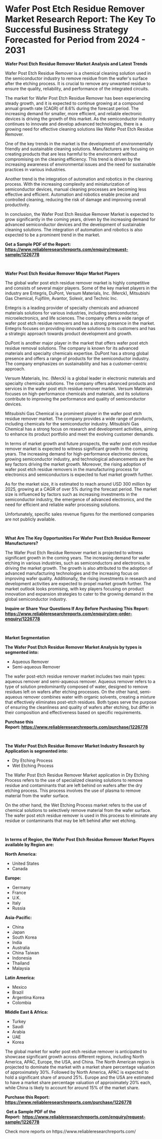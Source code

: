 <p><h1>Wafer Post Etch Residue Remover Market Research Report: The Key To Successful Business Strategy Forecasted for Period from 2024 - 2031</h1></p><p><strong>Wafer Post Etch Residue Remover Market Analysis and Latest Trends</strong></p>
<p><p>Wafer Post Etch Residue Remover is a chemical cleaning solution used in the semiconductor industry to remove residue from the wafer's surface after the etching process. It is crucial to remove any unwanted residue to ensure the quality, reliability, and performance of the integrated circuits.</p><p>The market for Wafer Post Etch Residue Remover has been experiencing steady growth, and it is expected to continue growing at a compound annual growth rate (CAGR) of 8.6% during the forecast period. The increasing demand for smaller, more efficient, and reliable electronic devices is driving the growth of this market. As the semiconductor industry continues to innovate and develop advanced technologies, there is a growing need for effective cleaning solutions like Wafer Post Etch Residue Remover.</p><p>One of the key trends in the market is the development of environmentally friendly and sustainable cleaning solutions. Manufacturers are focusing on creating products that are less harmful to the environment without compromising on the cleaning efficiency. This trend is driven by the increasing awareness of environmental issues and the need for sustainable practices in various industries.</p><p>Another trend is the integration of automation and robotics in the cleaning process. With the increasing complexity and miniaturization of semiconductor devices, manual cleaning processes are becoming less effective and efficient. Automation and robotics enable precise and controlled cleaning, reducing the risk of damage and improving overall productivity.</p><p>In conclusion, the Wafer Post Etch Residue Remover Market is expected to grow significantly in the coming years, driven by the increasing demand for advanced semiconductor devices and the development of sustainable cleaning solutions. The integration of automation and robotics is also expected to be a prominent trend in the market.</p></p>
<p><strong>Get a Sample PDF of the Report:&nbsp; <a href="https://www.reliableresearchreports.com/enquiry/request-sample/1226778">https://www.reliableresearchreports.com/enquiry/request-sample/1226778</a></strong></p>
<p>&nbsp;</p>
<p><strong>Wafer Post Etch Residue Remover Major Market Players</strong></p>
<p><p>The global wafer post etch residue remover market is highly competitive and consists of several major players. Some of the key market players in the industry are Entegris, DuPont, Versum Materials, Inc. (Merck), Mitsubishi Gas Chemical, Fujifilm, Avantor, Solexir, and Technic Inc.</p><p>Entegris is a leading provider of specialty chemicals and advanced materials solutions for various industries, including semiconductor, microelectronics, and life sciences. The company offers a wide range of wafer post etch residue removers and has a strong presence in the market. Entegris focuses on providing innovative solutions to its customers and has a strategic approach towards product development and growth.</p><p>DuPont is another major player in the market that offers wafer post etch residue removal solutions. The company is known for its advanced materials and specialty chemicals expertise. DuPont has a strong global presence and offers a range of products for the semiconductor industry. The company emphasizes on sustainability and has a customer-centric approach.</p><p>Versum Materials, Inc. (Merck) is a global leader in electronic materials and specialty chemicals solutions. The company offers advanced products and services in the wafer post etch residue remover market. Versum Materials focuses on high-performance chemicals and materials, and its solutions contribute to improving the performance and quality of semiconductor devices.</p><p>Mitsubishi Gas Chemical is a prominent player in the wafer post etch residue remover market. The company provides a wide range of products, including chemicals for the semiconductor industry. Mitsubishi Gas Chemical has a strong focus on research and development activities, aiming to enhance its product portfolio and meet the evolving customer demands.</p><p>In terms of market growth and future prospects, the wafer post etch residue remover market is expected to witness significant growth in the coming years. The increasing demand for high-performance electronic devices, growing semiconductor industry, and technological advancements are the key factors driving the market growth. Moreover, the rising adoption of wafer post etch residue removers in the manufacturing process for electronics and semiconductors is expected to fuel market growth further.</p><p>As for the market size, it is estimated to reach around USD 300 million by 2025, growing at a CAGR of over 5% during the forecast period. The market size is influenced by factors such as increasing investments in the semiconductor industry, the emergence of advanced electronics, and the need for efficient and reliable wafer processing solutions.</p><p>Unfortunately, specific sales revenue figures for the mentioned companies are not publicly available.</p></p>
<p>&nbsp;</p>
<p><strong>What Are The Key Opportunities For Wafer Post Etch Residue Remover Manufacturers?</strong></p>
<p><p>The Wafer Post Etch Residue Remover market is projected to witness significant growth in the coming years. The increasing demand for wafer etching in various industries, such as semiconductors and electronics, is driving the market growth. The growth is also attributed to the adoption of advanced manufacturing technologies and the increasing focus on improving wafer quality. Additionally, the rising investments in research and development activities are expected to propel market growth further. The market outlook looks promising, with key players focusing on product innovation and expansion strategies to cater to the growing demand in the global semiconductor industry.</p></p>
<p><strong>Inquire or Share Your Questions If Any Before Purchasing This Report: <a href="https://www.reliableresearchreports.com/enquiry/pre-order-enquiry/1226778">https://www.reliableresearchreports.com/enquiry/pre-order-enquiry/1226778</a></strong></p>
<p>&nbsp;</p>
<p><strong>Market Segmentation</strong></p>
<p><strong>The Wafer Post Etch Residue Remover Market Analysis by types is segmented into:</strong></p>
<p><ul><li>Aqueous Remover</li><li>Semi-aqueous Remover</li></ul></p>
<p><p>The wafer post-etch residue remover market includes two main types: aqueous remover and semi-aqueous remover. Aqueous remover refers to a type of solution predominantly composed of water, designed to remove residues left on wafers after etching processes. On the other hand, semi-aqueous remover combines water with organic solvents, creating a mixture that effectively eliminates post-etch residues. Both types serve the purpose of ensuring the cleanliness and quality of wafers after etching, but differ in their composition and effectiveness based on specific requirements.</p></p>
<p><strong>Purchase this Report:&nbsp;<a href="https://www.reliableresearchreports.com/purchase/1226778">https://www.reliableresearchreports.com/purchase/1226778</a></strong></p>
<p>&nbsp;</p>
<p><strong>The Wafer Post Etch Residue Remover Market Industry Research by Application is segmented into:</strong></p>
<p><ul><li>Dty Etching Process</li><li>Wet Etching Process</li></ul></p>
<p><p>The Wafer Post Etch Residue Remover Market application in Dty Etching Process refers to the use of specialized cleaning solutions to remove residue and contaminants that are left behind on wafers after the dry etching process. This process involves the use of plasma to remove material from the wafer surface.</p><p>On the other hand, the Wet Etching Process market refers to the use of chemical solutions to selectively remove material from the wafer surface. The wafer post etch residue remover is used in this process to eliminate any residue or contaminants that may be left behind after wet etching.</p></p>
<p>&nbsp;</p>
<p><strong>In terms of Region, the Wafer Post Etch Residue Remover Market Players available by Region are:</strong></p>
<p>
    <p> <strong> North America: </strong>
        <ul>
            <li>United States</li>
            <li>Canada</li>
        </ul>
        </p> 
    <p> <strong> Europe: </strong>
        <ul>
            <li>Germany</li>
            <li>France</li>
            <li>U.K.</li>
            <li>Italy</li>
            <li>Russia</li>
        </ul>
        </p> 
    <p> <strong> Asia-Pacific: </strong>
        <ul>
            <li>China</li>
            <li>Japan</li>
            <li>South Korea</li>
            <li>India</li>
            <li>Australia</li>
            <li>China Taiwan</li>
            <li>Indonesia</li>
            <li>Thailand</li>
            <li>Malaysia</li>
        </ul>
        </p> 
    <p> <strong> Latin America: </strong>
        <ul>
            <li>Mexico</li>
            <li>Brazil</li>
            <li>Argentina Korea</li>
            <li>Colombia</li>
        </ul>
        </p> 
    <p> <strong> Middle East & Africa: </strong>
        <ul>
            <li>Turkey</li>
            <li>Saudi</li>
            <li>Arabia</li>
            <li>UAE</li>
            <li>Korea</li>
        </ul>
    </p>
    </p>
<p><p>The global market for wafer post etch residue remover is anticipated to showcase significant growth across different regions, including North America, APAC, Europe, the USA, and China. The North American region is projected to dominate the market with a market share percentage valuation of approximately 30%. Followed by North America, APAC is expected to hold a significant share of around 25%. Europe and the USA are estimated to have a market share percentage valuation of approximately 20% each, while China is likely to account for around 15% of the market share.</p></p>
<p><strong>Purchase this Report: <a href="https://www.reliableresearchreports.com/purchase/1226778">https://www.reliableresearchreports.com/purchase/1226778</a></strong></p>
<p>&nbsp;<strong>Get a Sample PDF of the Report:&nbsp;&nbsp;<a href="https://www.reliableresearchreports.com/enquiry/request-sample/1226778">https://www.reliableresearchreports.com/enquiry/request-sample/1226778</a></strong></p>
<p><strong></strong></p>
<p>Check more reports on https://www.reliableresearchreports.com/</p>